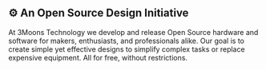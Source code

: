 ## ⚙ An Open Source Design Initiative
At 3Moons Technology we develop and release Open Source hardware and software for makers, enthusiasts, and professionals alike. 
Our goal is to create simple yet effective designs to simplify complex tasks or replace expensive equipment.
All for free, without restrictions. 
<!--


